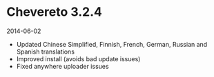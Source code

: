 # Chevereto 3.2.4

2014-06-02

- Updated Chinese Simplified, Finnish, French, German, Russian and Spanish translations
- Improved install (avoids bad update issues)
- Fixed anywhere uploader issues
